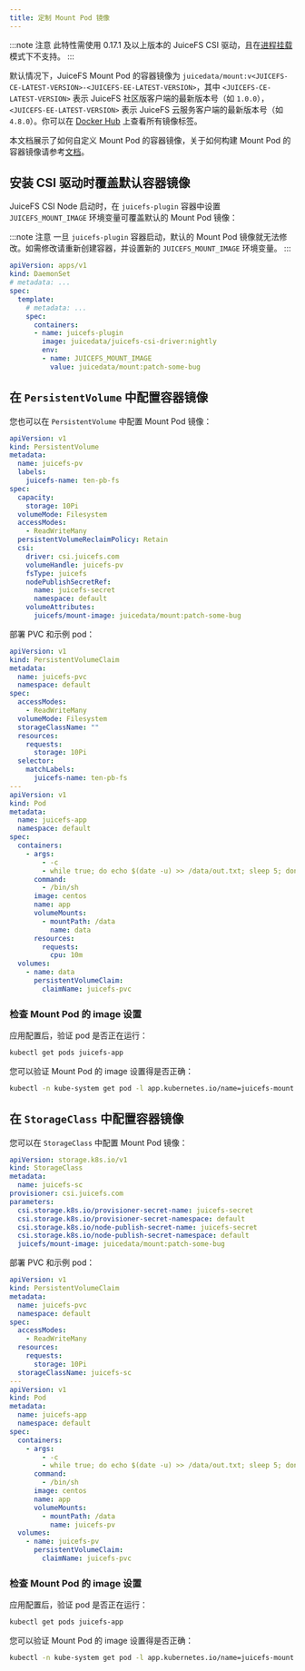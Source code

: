 ```yaml
---
title: 定制 Mount Pod 镜像
---
```


:::note 注意
此特性需使用 0.17.1 及以上版本的 JuiceFS CSI 驱动，且在[进程挂载](../introduction.md#by-process)模式下不支持。
:::

默认情况下，JuiceFS Mount Pod 的容器镜像为 `juicedata/mount:v<JUICEFS-CE-LATEST-VERSION>-<JUICEFS-EE-LATEST-VERSION>`，其中 `<JUICEFS-CE-LATEST-VERSION>` 表示 JuiceFS 社区版客户端的最新版本号（如 `1.0.0`），`<JUICEFS-EE-LATEST-VERSION>` 表示 JuiceFS 云服务客户端的最新版本号（如 `4.8.0`）。你可以在 [Docker Hub](https://hub.docker.com/r/juicedata/mount/tags) 上查看所有镜像标签。

本文档展示了如何自定义 Mount Pod 的容器镜像，关于如何构建 Mount Pod 的容器镜像请参考[文档](../development/build-juicefs-image.md#构建-juicefs-mount-pod-的容器镜像)。

## 安装 CSI 驱动时覆盖默认容器镜像

JuiceFS CSI Node 启动时，在 `juicefs-plugin` 容器中设置 `JUICEFS_MOUNT_IMAGE` 环境变量可覆盖默认的 Mount Pod 镜像：

:::note 注意
一旦 `juicefs-plugin` 容器启动，默认的 Mount Pod 镜像就无法修改。如需修改请重新创建容器，并设置新的 `JUICEFS_MOUNT_IMAGE` 环境变量。
:::

```yaml {12-13}
apiVersion: apps/v1
kind: DaemonSet
# metadata: ...
spec:
  template:
    # metadata: ...
    spec:
      containers:
      - name: juicefs-plugin
        image: juicedata/juicefs-csi-driver:nightly
        env:
        - name: JUICEFS_MOUNT_IMAGE
          value: juicedata/mount:patch-some-bug
```

## 在 `PersistentVolume` 中配置容器镜像

您也可以在 `PersistentVolume` 中配置 Mount Pod 镜像：

```yaml {22}
apiVersion: v1
kind: PersistentVolume
metadata:
  name: juicefs-pv
  labels:
    juicefs-name: ten-pb-fs
spec:
  capacity:
    storage: 10Pi
  volumeMode: Filesystem
  accessModes:
    - ReadWriteMany
  persistentVolumeReclaimPolicy: Retain
  csi:
    driver: csi.juicefs.com
    volumeHandle: juicefs-pv
    fsType: juicefs
    nodePublishSecretRef:
      name: juicefs-secret
      namespace: default
    volumeAttributes:
      juicefs/mount-image: juicedata/mount:patch-some-bug
```

部署 PVC 和示例 pod：

```yaml
apiVersion: v1
kind: PersistentVolumeClaim
metadata:
  name: juicefs-pvc
  namespace: default
spec:
  accessModes:
    - ReadWriteMany
  volumeMode: Filesystem
  storageClassName: ""
  resources:
    requests:
      storage: 10Pi
  selector:
    matchLabels:
      juicefs-name: ten-pb-fs
---
apiVersion: v1
kind: Pod
metadata:
  name: juicefs-app
  namespace: default
spec:
  containers:
    - args:
        - -c
        - while true; do echo $(date -u) >> /data/out.txt; sleep 5; done
      command:
        - /bin/sh
      image: centos
      name: app
      volumeMounts:
        - mountPath: /data
          name: data
      resources:
        requests:
          cpu: 10m
  volumes:
    - name: data
      persistentVolumeClaim:
        claimName: juicefs-pvc
```

### 检查 Mount Pod 的 image 设置

应用配置后，验证 pod 是否正在运行：

```sh
kubectl get pods juicefs-app
```

您可以验证 Mount Pod 的 image 设置得是否正确：

```sh
kubectl -n kube-system get pod -l app.kubernetes.io/name=juicefs-mount -o yaml | grep 'image: '
```

## 在 `StorageClass` 中配置容器镜像

您可以在 `StorageClass` 中配置 Mount Pod 镜像：

```yaml {11}
apiVersion: storage.k8s.io/v1
kind: StorageClass
metadata:
  name: juicefs-sc
provisioner: csi.juicefs.com
parameters:
  csi.storage.k8s.io/provisioner-secret-name: juicefs-secret
  csi.storage.k8s.io/provisioner-secret-namespace: default
  csi.storage.k8s.io/node-publish-secret-name: juicefs-secret
  csi.storage.k8s.io/node-publish-secret-namespace: default
  juicefs/mount-image: juicedata/mount:patch-some-bug
```

部署 PVC 和示例 pod：

```yaml
apiVersion: v1
kind: PersistentVolumeClaim
metadata:
  name: juicefs-pvc
  namespace: default
spec:
  accessModes:
    - ReadWriteMany
  resources:
    requests:
      storage: 10Pi
  storageClassName: juicefs-sc
---
apiVersion: v1
kind: Pod
metadata:
  name: juicefs-app
  namespace: default
spec:
  containers:
    - args:
        - -c
        - while true; do echo $(date -u) >> /data/out.txt; sleep 5; done
      command:
        - /bin/sh
      image: centos
      name: app
      volumeMounts:
        - mountPath: /data
          name: juicefs-pv
  volumes:
    - name: juicefs-pv
      persistentVolumeClaim:
        claimName: juicefs-pvc
```

### 检查 Mount Pod 的 image 设置

应用配置后，验证 pod 是否正在运行：

```sh
kubectl get pods juicefs-app
```

您可以验证 Mount Pod 的 image 设置得是否正确：

```sh
kubectl -n kube-system get pod -l app.kubernetes.io/name=juicefs-mount -o yaml | grep 'image: '
```

